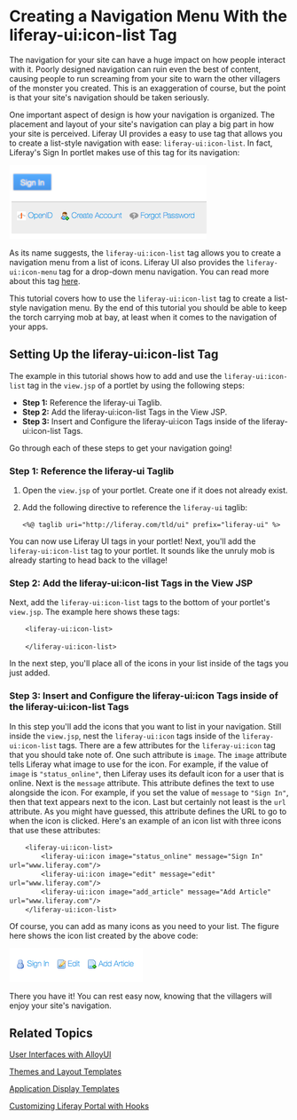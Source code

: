 # Creating a Navigation Menu With the liferay-ui:icon-list Tag

The navigation for your site can have a huge impact on how people interact with 
it. Poorly designed navigation can ruin even the best of content, causing people 
to run screaming from your site to warn the other villagers of the monster you 
created. This is an exaggeration of course, but the point is that your site's 
navigation should be taken seriously.

One important aspect of design is how your navigation is organized. The 
placement and layout of your site's navigation can play a big part in how your 
site is perceived. Liferay UI provides a easy to use tag that allows you to 
create a list-style navigation with ease: `liferay-ui:icon-list`. In fact, 
Liferay's Sign In portlet makes use of this tag for its navigation:

![Figure 1: Liferay's Sign In portlet uses a Liferay UI icon list.](../../images/icon-list-02.png)

As its name suggests, the `liferay-ui:icon-list` tag allows you to create a 
navigation menu from a list of icons. Liferay UI also provides the 
`liferay-ui:icon-menu` tag for a drop-down menu navigation. You can read more 
about this tag [here](http://dev.liferay.com/tutorials/-/knowledge_base/6-2/creating-a-navigation-menu-with-the-liferay-ui-icon-menu-tag). 

This tutorial covers how to use the `liferay-ui:icon-list` tag to create a 
list-style navigation menu. By the end of this tutorial you should be able to 
keep the torch carrying mob at bay, at least when it comes to the navigation of 
your apps.

## Setting Up the liferay-ui:icon-list Tag

The example in this tutorial shows how to add and use the `liferay-ui:icon-list` 
tag in the `view.jsp` of a portlet by using the following steps:

- **Step 1:** Reference the liferay-ui Taglib.
- **Step 2:** Add the liferay-ui:icon-list Tags in the View JSP.
- **Step 3:** Insert and Configure the liferay-ui:icon Tags inside of the liferay-ui:icon-list Tags.

Go through each of these steps to get your navigation going!

### Step 1: Reference the liferay-ui Taglib

1.  Open the `view.jsp` of your portlet. Create one if it does not already 
exist.

2.  Add the following directive to reference the `liferay-ui` taglib:

        <%@ taglib uri="http://liferay.com/tld/ui" prefix="liferay-ui" %>

You can now use Liferay UI tags in your portlet! Next, you'll add the 
`liferay-ui:icon-list` tag to your portlet. It sounds like the unruly mob is 
already starting to head back to the village!

### Step 2: Add the liferay-ui:icon-list Tags in the View JSP

Next, add the `liferay-ui:icon-list` tags to the bottom of your portlet's 
`view.jsp`. The example here shows these tags:

        <liferay-ui:icon-list>

        </liferay-ui:icon-list>

In the next step, you'll place all of the icons in your list inside of the tags 
you just added.

### Step 3: Insert and Configure the liferay-ui:icon Tags inside of the liferay-ui:icon-list Tags

In this step you'll add the icons that you want to list in your navigation. 
Still inside the `view.jsp`, nest the `liferay-ui:icon` tags inside of the 
`liferay-ui:icon-list` tags. There are a few attributes for the `liferay-ui:icon` 
tag that you should take note of. One such attribute is `image`. The `image` 
attribute tells Liferay what image to use for the icon. For example, if the 
value of `image` is `"status_online"`, then Liferay uses its default icon for a 
user that is online. Next is the `message` attribute. This attribute defines the 
text to use alongside the icon. For example, if you set the value of `message` 
to `"Sign In"`, then that text appears next to the icon. Last but certainly not 
least is the `url` attribute. As you might have guessed, this attribute defines 
the URL to go to when the icon is clicked. Here's an example of an icon list 
with three icons that use these attributes:

        <liferay-ui:icon-list>
            <liferay-ui:icon image="status_online" message="Sign In" url="www.liferay.com"/>
            <liferay-ui:icon image="edit" message="edit" url="www.liferay.com"/>
            <liferay-ui:icon image="add_article" message="Add Article" url="www.liferay.com"/>
        </liferay-ui:icon-list>

Of course, you can add as many icons as you need to your list. The figure here 
shows the icon list created by the above code:

![Figure 2: An icon list with three icons.](../../images/icon-list-01.png)

There you have it! You can rest easy now, knowing that the villagers will enjoy
your site's navigation.

## Related Topics

[User Interfaces with AlloyUI](/develop/tutorials/-/knowledge_base/6-2/alloyui)

[Themes and Layout Templates](/develop/tutorials/-/knowledge_base/6-2/themes-and-layout-templates)

[Application Display Templates](/develop/tutorials/-/knowledge_base/6-2/application-display-templates)

[Customizing Liferay Portal with Hooks](/develop/tutorials/-/knowledge_base/6-2/customizing-liferay-portal)
